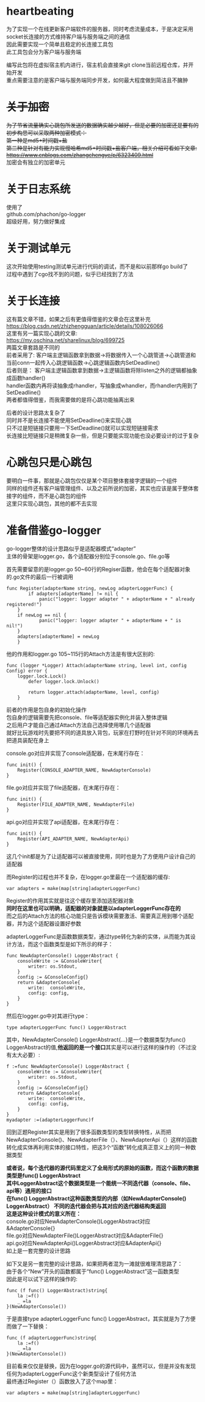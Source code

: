 # heartbeating
为了实现一个在线更新客户端软件的服务器，同时考虑流量成本，于是决定采用socket长连接的方式维持客户端与服务端之间的通信  
因此需要实现一个简单且稳定的长连接工具包  
此工具包会分为客户端与服务端  


编写此包将在虚拟宿主机内进行，宿主机会直接来git clone当前远程仓库，并开始开发  
重点需要注意的是客户端与服务端同步开发，如何最大程度做到简洁且不臃肿  


# ~~关于加密~~
~~为了节省流量确实心跳包所发送的数据确实越少越好，但是必要的加密还是要有的  
初步构思可以采取两种加密模式：  
第一种是md5+时间戳+盐  
第二种是针对有能力实现慢哈希md5+时间戳+盐客户端，相关介绍可看如下文章:  
https://www.cnblogs.com/zhangchengye/p/6323409.html~~   
加密会有独立的加密单元

# 关于日志系统  
使用了  
github.com/phachon/go-logger  
超级好用，努力做好集成

# 关于测试单元  
这次开始使用testing测试单元进行代码的调试，而不是和以前那样go build了  
过程中遇到了cgo找不到的问题，似乎已经找到了方法

# 关于长连接  
这有篇文章不错，如果之后有更值得借鉴的文章会在这里补充  
https://blog.csdn.net/zhizhengguan/article/details/108026066  
这里有另一篇实现心跳的文章:  
https://my.oschina.net/sharelinux/blog/699725  
两篇文章套路是不同的  
前者采用了:
    客户端主逻辑函数拿到数据->将数据传入一个心跳管道->心跳管道和当前conn一起传入心跳逻辑函数->心跳逻辑函数内SetDeadline()  
后者则是：
    客户端主逻辑函数拿到数据->主逻辑函数将除listen之外的逻辑都抽象成函数handler()  
    handler函数内再将读抽象成rhandler，写抽象成whandler，而rhandler内用到了SetDeadline()  
两者都值得借鉴，而我需要做的是将心跳功能抽离出来

后者的设计思路太复杂了  
同时并不是长连接不能使用SetDeadline()来实现心跳  
只不过是短链接只要用一下SetDeadline()就可以实现短链接需求  
长连接比短链接只是稍微复杂一些，但是只要能实现功能也没必要设计的过于复杂

# 心跳包只是心跳包  
要明白一件事，那就是心跳包仅仅是某个项目整体套接字逻辑的一个组件  
同样的组件还有客户端管理组件、以及之前所说的加密，其实也应该是属于整体套接字的组件，而不是心跳包的组件  
这里只实现心跳包，其他的都不去实现

# 准备借鉴go-logger  
go-logger整体的设计思路似乎是适配器模式“adapter”  
主体的骨架是logger.go，各个适配器分别位于console.go、file.go等  

首先需要留意的是logger.go 50~60行的Regiser函数，他会在每个适配器对象的.go文件的最后一行被调用

	func Register(adapterName string, newLog adapterLoggerFunc) {
        	if adapters[adapterName] != nil {
	    		panic("logger: logger adapter " + adapterName + " already registered!")
		}
		if newLog == nil {
	    		panic("logger: logger adapter " + adapterName + " is nil!")
		}	    
		adapters[adapterName] = newLog
    	}  
  
他的作用和logger.go 105~115行的Attach方法是有很大区别的:

	func (logger *Logger) Attach(adapterName string, level int, config Config) error {  
		logger.lock.Lock()  
	    	defer logger.lock.Unlock()  

	    	return logger.attach(adapterName, level, config)  
    	}  

前者的作用是包自身的初始化操作  
包自身的逻辑需要先把console、file等适配器实例化并装入整体逻辑  
之后用户才能自己通过Attach方法自己选择使用哪几个适配器  
就好比玩游戏时先要把不同的道具放入背包，玩家在打野时在针对不同的环境再去把道具装配在身上  

console.go对应并实现了console适配器，在末尾行存在：  

    func init() {  
	    Register(CONSOLE_ADAPTER_NAME, NewAdapterConsole)  
    }  
      
file.go对应并实现了file适配器，在末尾行存在：  

    func init() {  
	    Register(FILE_ADAPTER_NAME, NewAdapterFile)  
    }  
    
api.go对应并实现了api适配器，在末尾行存在：  

    func init() {  
	    Register(API_ADAPTER_NAME, NewAdapterApi)  
    }  
    
这几个init都是为了让适配器可以被直接使用，同时也是为了方便用户设计自己的适配器  

而Register的过程也并不复杂，在logger.go里最在一个适配器的缓存:  

	var adapters = make(map[string]adapterLoggerFunc)  
   
Register的作用其实就是往这个缓存里添加适配器对象  
**同时在这里也可以明确，适配器的对象就是以adapterLoggerFunc存在的**    
而之后的Attach方法的核心功能只是告诉模块需要激活、需要真正用到哪个适配器，并为这个适配器设置好参数  

adapterLoggerFunc是函数数据类型，通过type转化为新的实体，从而能为其设计方法，而这个函数类型是如下所示的样子：  

    func NewAdapterConsole() LoggerAbstract {  
	    consoleWrite := &ConsoleWriter{  
		    writer: os.Stdout,  
	    }  
	    config := &ConsoleConfig{}  
	    return &AdapterConsole{  
		    write:  consoleWrite,  
		    config: config,  
	    }  
    }  
  
然后在logger.go中对其进行type：  

    type adapterLoggerFunc func() LoggerAbstract  

其中，NewAdapterConsole() LoggerAbstract{...}是一个数据类型为func() LoggerAbstract的值,**他返回的是一个接口**其实是可以进行这样的操作的（不过没有太大必要）:  

    f :=func NewAdapterConsole() LoggerAbstract {  
	    consoleWrite := &ConsoleWriter{  
		    writer: os.Stdout,  
	    }  
	    config := &ConsoleConfig{}  
	    return &AdapterConsole{  
		    write:  consoleWrite,  
		    config: config,  
	    }  
    }  
    myadapter :=(adapterLoggerFunc)f  
      
回到正题Register其实是用到了很多函数类型的类型转换特性，从而把NewAdapterConsole()、NewAdapterFile（）、NewAdapterApi（）这样的函数转化成实体再利用实体的接口特性，把这3个“函数”转化成真正意义上的同一种数据类型  

**或者说，每个迭代器的源代码里定义了全局形式的原始的函数，而这个函数的数据类型是func() LoggerAbstract  
其中LoggerAbstract这个数据类型是一个能统一不同迭代器（console、file、api等）通用的接口  
在func() LoggerAbstract这种函数类型的内部（如NewAdapterConsole() LoggerAbstract）
不同的迭代器会把与其对应的迭代器结构类返回  
这是这种设计模式的意义所在：**  
console.go对应NewAdapterConsole()LoggerAbstract对应&AdapterConsole{}   
file.go对应NewAdapterFile()LoggerAbstract对应&AdapterFile{}  
api.go对应NewAdapterApi()LoggerAbstract对应&AdapterApi{}  
如上是一套完整的设计思路  

如下又是另一套完整的设计思路，如果把两者混为一滩就很难理清思路了：  
由于各个“New”开头的函数都属于“func() LoggerAbstract”这一函数类型  
因此是可以试下这样的操作的:  

    func (f func() LoggerAbstract)string{  
        la :=f()  
        _ =la  
    }(NewAdapterConsole())    

于是直接type adapterLoggerFunc func() LoggerAbstract，其实就是为了方便而做了一下替换：  

    func (f adapterLoggerFunc)string{  
        la :=f()  
        _ =la  
    }(NewAdapterConsole())  
目前看来仅仅是替换，因为在logger.go的源代码中，虽然可以，但是并没有发现任何为adapterLoggerFunc这个新类型设计了任何方法  
最终通过Register（）函数放入了这个map里：  

    var adapters = make(map[string]adapterLoggerFunc)  

